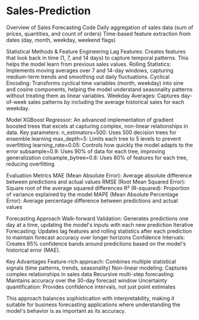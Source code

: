 # Sales-Prediction

Overview of Sales Forecasting Code
Daily aggregation of sales data (sum of prices, quantities, and count of orders)
Time-based feature extraction from dates (day, month, weekday, weekend flags)

Statistical Methods & Feature Engineering
Lag Features: Creates features that look back in time (1, 7, and 14 days) to capture temporal patterns. This helps the model learn from previous sales values.
Rolling Statistics: Implements moving averages over 7 and 14-day windows, capturing medium-term trends and smoothing out daily fluctuations.
Cyclical Encoding: Transforms cyclical time variables (month, weekday) into sine and cosine components, helping the model understand seasonality patterns without treating them as linear variables.
Weekday Averages: Captures day-of-week sales patterns by including the average historical sales for each weekday.

Model
XGBoost Regressor: An advanced implementation of gradient boosted trees that excels at capturing complex, non-linear relationships in data.
Key parameters:
n_estimators=500: Uses 500 decision trees for ensemble learning
max_depth=5: Limits each tree to 5 levels to prevent overfitting
learning_rate=0.05: Controls how quickly the model adapts to the error
subsample=0.9: Uses 90% of data for each tree, improving generalization
colsample_bytree=0.8: Uses 80% of features for each tree, reducing overfitting

Evaluation Metrics
MAE (Mean Absolute Error): Average absolute difference between predictions and actual values
RMSE (Root Mean Squared Error): Square root of the average squared differences
R² (R-squared): Proportion of variance explained by the model
MAPE (Mean Absolute Percentage Error): Average percentage difference between predictions and actual values

Forecasting Approach
Walk-forward Validation: Generates predictions one day at a time, updating the model's inputs with each new prediction
Iterative Forecasting: Updates lag features and rolling statistics after each prediction to maintain forecast accuracy over longer horizons
Confidence Intervals: Creates 95% confidence bands around predictions based on the model's historical error (MAE).

Key Advantages
Feature-rich approach: Combines multiple statistical signals (time patterns, trends, seasonality)
Non-linear modeling: Captures complex relationships in sales data
Recursive multi-step forecasting: Maintains accuracy over the 30-day forecast window
Uncertainty quantification: Provides confidence intervals, not just point estimates

This approach balances sophistication with interpretability, making it suitable for business forecasting applications where understanding the model's behavior is as important as its accuracy.
